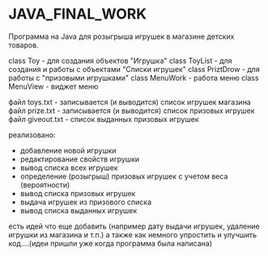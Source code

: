 # JAVA_FINAL_WORK
Программа на Java для розыгрыша игрушек в магазине детских товаров.

class Toy - для создания объектов "Игрушка"
class ToyList - для создания и работы с объектами "Списки игрушек"
class PriztDrow - для работы с "призовыми игрушками"
class MenuWork - работа меню
class MenuView - виджет меню

файл toys.txt  - записывается (и выводится) список игрушек магазина
файл prize.txt - записывается (и выводится) список призовых игрушек
файл giveout.txt - список выданных призовых игрушек

реализовано:
- добавление новой игрушки
- редактирование свойств игрушки
- вывод списка всех игрушек
- определение (розыгрыш) призовых игрушек с учетом веса (вероятности)
- вывод списка призовых игрушек
- выдача игрушек из призового списка
- вывод списка выданных игрушек

есть идей что еще добавить (например дату выдачи игрушек, удаление игрушки из магазина и т.п.)
а также как немного упростить и улучшить код....(идеи пришли уже когда программа была написана)

